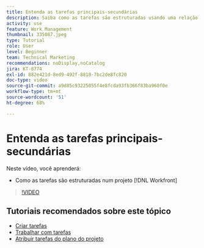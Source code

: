 ```yaml
---
title: Entenda as tarefas principais-secundárias
description: Saiba como as tarefas são estruturadas usando uma relação pai-filho em um projeto do Workfront.
activity: use
feature: Work Management
thumbnail: 335087.jpeg
type: Tutorial
role: User
level: Beginner
team: Technical Marketing
recommendations: noDisplay,noCatalog
jira: KT-8774
exl-id: 882e421d-8ed9-492f-8810-7bc2de8fc820
doc-type: video
source-git-commit: a9d85c93225055f4e8fcda93fb366f83ba960f0e
workflow-type: tm+mt
source-wordcount: '51'
ht-degree: 68%

---
```


# Entenda as tarefas principais-secundárias

Neste vídeo, você aprenderá:

* Como as tarefas são estruturadas num projeto [!DNL Workfront]

>[!VIDEO](https://video.tv.adobe.com/v/335087/?quality=12&learn=on)

## Tutoriais recomendados sobre este tópico

* [Criar tarefas](https://experienceleague.adobe.com/en/docs/workfront-learn/tutorials-workfront/manage-work/tasks/how-to-create-tasks)
* [Trabalhar com tarefas](https://experienceleague.adobe.com/en/docs/workfront-learn/tutorials-workfront/manage-work/tasks/work-with-tasks)
* [Atribuir tarefas do plano do projeto](https://experienceleague.adobe.com/en/docs/workfront-learn/tutorials-workfront/manage-work/tasks/assign-tasks-from-the-project-plan)

